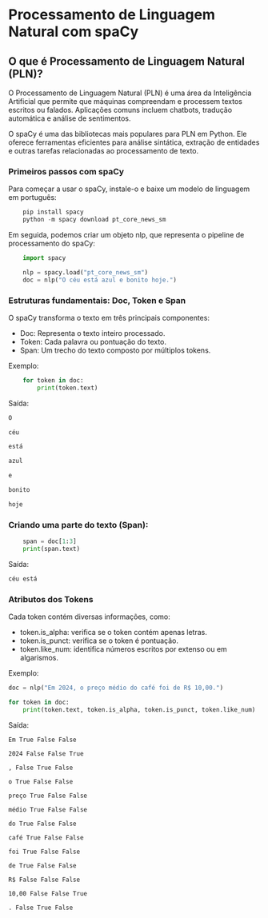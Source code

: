 # Processamento de Linguagem Natural com spaCy

## O que é Processamento de Linguagem Natural (PLN)?

O Processamento de Linguagem Natural (PLN) é uma área da Inteligência Artificial que permite que máquinas compreendam e processem textos escritos ou falados. Aplicações comuns incluem chatbots, tradução automática e análise de sentimentos.

O spaCy é uma das bibliotecas mais populares para PLN em Python. Ele oferece ferramentas eficientes para análise sintática, extração de entidades e outras tarefas relacionadas ao processamento de texto.

### Primeiros passos com spaCy

Para começar a usar o spaCy, instale-o e baixe um modelo de linguagem em português:

```python
    pip install spacy
    python -m spacy download pt_core_news_sm
```

Em seguida, podemos criar um objeto nlp, que representa o pipeline de processamento do spaCy:

```python
    import spacy

    nlp = spacy.load("pt_core_news_sm")
    doc = nlp("O céu está azul e bonito hoje.")
```

### Estruturas fundamentais: Doc, Token e Span

O spaCy transforma o texto em três principais componentes:

- Doc: Representa o texto inteiro processado.
- Token: Cada palavra ou pontuação do texto.
- Span: Um trecho do texto composto por múltiplos tokens.

Exemplo:

```python
    for token in doc:
        print(token.text)
```

Saída:

```bash
O

céu

está

azul

e

bonito

hoje
```

### Criando uma parte do texto (Span):

```python
    span = doc[1:3]
    print(span.text)
```

Saída:

```bash
céu está
```

### Atributos dos Tokens

Cada token contém diversas informações, como:

- token.is_alpha: verifica se o token contém apenas letras.
- token.is_punct: verifica se o token é pontuação.
- token.like_num: identifica números escritos por extenso ou em algarismos.

Exemplo:

```python
doc = nlp("Em 2024, o preço médio do café foi de R$ 10,00.")

for token in doc:
    print(token.text, token.is_alpha, token.is_punct, token.like_num)
```

Saída:

```baseh
Em True False False

2024 False False True

, False True False

o True False False

preço True False False

médio True False False

do True False False

café True False False

foi True False False

de True False False

R$ False False False

10,00 False False True

. False True False
```
